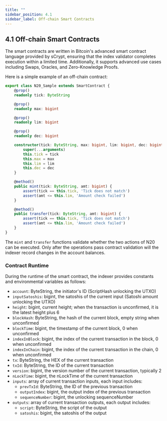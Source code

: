 ```yaml
---
title: ""
sidebar_position: 4.1
sidebar_label: Off-chain Smart Contracts
---
```


## 4.1 Off-chain Smart Contracts

The smart contracts are written in Bitcoin's advanced smart contract language provided by sCrypt, ensuring that the index validator completes execution within a limited time. Additionally, it supports advanced use cases including Swaps, Oracles, and Zero-Knowledge Proofs.

Here is a simple example of an off-chain contract:

```typescript
export class N20_Sample extends SmartContract {
    @prop()
    readonly tick: ByteString

    @prop()
    readonly max: bigint

    @prop()
    readonly lim: bigint

    @prop()
    readonly dec: bigint

    constructor(tick: ByteString, max: bigint, lim: bigint, dec: bigint) {
        super(...arguments)
        this.tick = tick
        this.max = max
        this.lim = lim
        this.dec = dec
    }

    @method()
    public mint(tick: ByteString, amt: bigint) {
        assert(tick == this.tick, 'Tick does not match')
        assert(amt <= this.lim, 'Amount check failed')
    }

    @method()
    public transfer(tick: ByteString, amt: bigint) {
        assert(tick == this.tick, 'Tick does not match')
        assert(amt <= this.lim, 'Amount check failed')
    }
}
```

The `mint` and `transfer` functions validate whether the two actions of N20 can be executed. Only after the operations pass contract validation will the indexer record changes in the account balances.

### Contract Runtime

During the runtime of the smart contract, the indexer provides constants and environmental variables as follows:

- `account`: ByteString, the initiator's ID (ScriptHash unlocking the UTXO)
- `inputSatoshis`: bigint, the satoshis of the current input (Satoshi amount unlocking the UTXO)
- `height`: bigint, current height; when the transaction is unconfirmed, it is the latest height plus 6
- `blockHash`: ByteString, the hash of the current block, empty string when unconfirmed
- `blockTime`: bigint, the timestamp of the current block, 0 when unconfirmed
- `indexInBlock`: bigint, the index of the current transaction in the block, 0 when unconfirmed
- `indexInChain`: bigint, the index of the current transaction in the chain, 0 when unconfirmed
- `tx`: ByteString, the HEX of the current transaction
- `txId`: ByteString, the ID of the current transaction
- `version`: bigint, the version number of the current transaction, typically 2
- `nLockTime`: bigint, the nLockTime of the current transaction
- `inputs`: array of current transaction inputs, each input includes:
  - `prevTxId`: ByteString, the ID of the previous transaction
  - `outputIndex`: bigint, the output index of the previous transaction
  - `sequenceNumber`: bigint, the unlocking sequenceNumber
- `outputs`: array of current transaction outputs, each output includes:
  - `script`: ByteString, the script of the output
  - `satoshis`: bigint, the satoshis of the output
